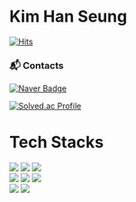# Kim Han Seung
[![Hits](https://hits.seeyoufarm.com/api/count/incr/badge.svg?url=https%3A%2F%2Fgithub.com%2FKor-HanS&count_bg=%230007FF&title_bg=%23555555&icon=&icon_color=%23FF0000&title=hits&edge_flat=false)](https://hits.seeyoufarm.com)

### :mailbox_with_mail: Contacts
[![Naver Badge](https://img.shields.io/badge/Naver-03C75A?style=flat-square&logo=Naver&logoColor=white&link=mailto:rlatngus1691@naver.com)](mailto:kor_hans@naver.com)

[![Solved.ac Profile](http://mazassumnida.wtf/api/v2/generate_badge?boj=hanking302)](https://solved.ac/hanking302/)

<div><h1> Tech Stacks</h1></div>

<div> 
  <img src="https://img.shields.io/badge/java-007396?style=for-the-badge&logo=java&logoColor=white"> 
  <img src="https://img.shields.io/badge/c++-00599C?style=for-the-badge&logo=c%2B%2B&logoColor=white">
  <img src="https://img.shields.io/badge/python-3776AB?style=for-the-badge&logo=python&logoColor=white"> 
  <br>
  <img src="https://img.shields.io/badge/html5-E34F26?style=for-the-badge&logo=html5&logoColor=white"> 
  <img src="https://img.shields.io/badge/css-1572B6?style=for-the-badge&logo=css3&logoColor=white"> 
  <img src="https://img.shields.io/badge/javascript-F7DF1E?style=for-the-badge&logo=javascript&logoColor=black"> 
  <br>
  <img src="https://img.shields.io/badge/github-181717?style=for-the-badge&logo=github&logoColor=white">
  <img src="https://img.shields.io/badge/git-F05032?style=for-the-badge&logo=git&logoColor=white">
  <br>
</div>
